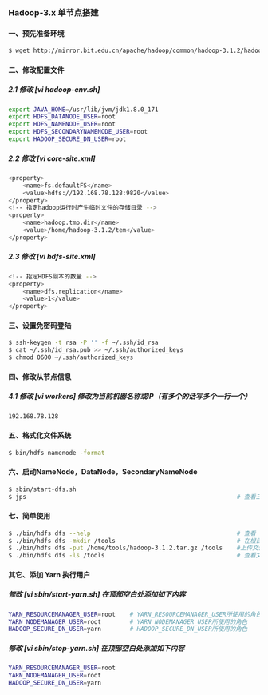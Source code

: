 ### Hadoop-3.x 单节点搭建
#### 一、预先准备环境
```bash
$ wget http://mirror.bit.edu.cn/apache/hadoop/common/hadoop-3.1.2/hadoop-3.1.2.tar.gz     # 下载安装包
```
#### 二、修改配置文件

##### 2.1 修改 [vi hadoop-env.sh]
```bash
export JAVA_HOME=/usr/lib/jvm/jdk1.8.0_171                                                # 修改 JAVA_HOME
export HDFS_DATANODE_USER=root                                                            # DataNode所使用的角色
export HDFS_NAMENODE_USER=root                                                            # NameNode所使用的角色
export HDFS_SECONDARYNAMENODE_USER=root                                                   # SecondaryNameNode所使用的角色
export HADOOP_SECURE_DN_USER=root                                                         # DataNode数据安全传输所使用的角色（建议不要输用root，这个角色单节点可以不配）
```
##### 2.2 修改 [vi core-site.xml]
```bash
<property>
    <name>fs.defaultFS</name>
    <value>hdfs://192.168.78.128:9820</value>
</property>
<!-- 指定hadoop运行时产生临时文件的存储目录 -->
<property>
    <name>hadoop.tmp.dir</name>
    <value>/home/hadoop-3.1.2/tem</value>                                                 # 注意创建该目录
</property>
```
##### 2.3 修改 [vi hdfs-site.xml]
```bash
<!-- 指定HDFS副本的数量 -->
<property>
    <name>dfs.replication</name>
    <value>1</value>
</property>
```

#### 三、设置免密码登陆
```bash
$ ssh-keygen -t rsa -P '' -f ~/.ssh/id_rsa
$ cat ~/.ssh/id_rsa.pub >> ~/.ssh/authorized_keys
$ chmod 0600 ~/.ssh/authorized_keys
```

#### 四、修改从节点信息
##### 4.1 修改 [vi workers] 修改为当前机器名称或IP（有多个的话写多个一行一个）
```bash
192.168.78.128
```

#### 五、格式化文件系统
```bash
$ bin/hdfs namenode -format
```


#### 六、启动NameNode，DataNode，SecondaryNameNode
```bash
$ sbin/start-dfs.sh
$ jps                                                           # 查看三个节点是否都启动了，如果都启动了可以到浏览器访问：http://192.168.78.128:9870
```

#### 七、简单使用
```bash
$ ./bin/hdfs dfs --help                                         # 查看 hdfs dfs 命令基础使用
$ ./bin/hdfs dfs -mkdir /tools                                  # 在根目录下创建 tools 目录
$ ./bin/hdfs dfs -put /home/tools/hadoop-3.1.2.tar.gz /tools    #上传文件至HDFS /tools目录
$ ./bin/hdfs dfs -ls /tools                                     # 查看文件是否存在
```


#### 其它、添加 Yarn 执行用户
##### 修改 [vi sbin/start-yarn.sh] 在顶部空白处添加如下内容
```bash
YARN_RESOURCEMANAGER_USER=root    # YARN_RESOURCEMANAGER_USER所使用的角色
YARN_NODEMANAGER_USER=root        # YARN_NODEMANAGER_USER所使用的角色
HADOOP_SECURE_DN_USER=yarn        # HADOOP_SECURE_DN_USER所使用的角色
```
##### 修改 [vi sbin/stop-yarn.sh] 在顶部空白处添加如下内容
```bash
YARN_RESOURCEMANAGER_USER=root
YARN_NODEMANAGER_USER=root
HADOOP_SECURE_DN_USER=yarn
```
